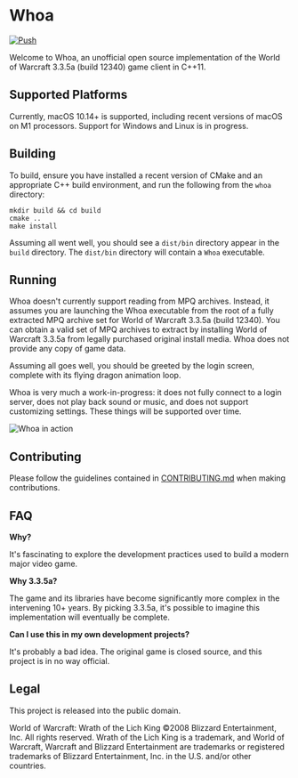 # Whoa

[![Push](https://github.com/whoahq/whoa/actions/workflows/push.yml/badge.svg)](https://github.com/whoahq/whoa/actions/workflows/push.yml)

Welcome to Whoa, an unofficial open source implementation of the World of Warcraft 3.3.5a (build 12340) game client in C++11.

## Supported Platforms

Currently, macOS 10.14+ is supported, including recent versions of macOS on M1 processors. Support for Windows and Linux is in progress.

## Building

To build, ensure you have installed a recent version of CMake and an appropriate C++ build environment, and run the following from the `whoa` directory:

```
mkdir build && cd build
cmake ..
make install
```

Assuming all went well, you should see a `dist/bin` directory appear in the `build` directory. The `dist/bin` directory will contain a `Whoa` executable.

## Running

Whoa doesn't currently support reading from MPQ archives. Instead, it assumes you are launching the Whoa executable from the root of a fully extracted MPQ archive set for World of Warcraft 3.3.5a (build 12340). You can obtain a valid set of MPQ archives to extract by installing World of Warcraft 3.3.5a from legally purchased original install media. Whoa does not provide any copy of game data.

Assuming all goes well, you should be greeted by the login screen, complete with its flying dragon animation loop.

Whoa is very much a work-in-progress: it does not fully connect to a login server, does not play back sound or music, and does not support customizing settings. These things will be supported over time.

![Whoa in action](./docs/img/login.png)

## Contributing

Please follow the guidelines contained in [CONTRIBUTING.md](./CONTRIBUTING.md) when making contributions.

## FAQ

**Why?**

It's fascinating to explore the development practices used to build a modern major video game.

**Why 3.3.5a?**

The game and its libraries have become significantly more complex in the intervening 10+ years. By picking 3.3.5a, it's possible to imagine this implementation will eventually be complete.

**Can I use this in my own development projects?**

It's probably a bad idea. The original game is closed source, and this project is in no way official.

## Legal

This project is released into the public domain.

World of Warcraft: Wrath of the Lich King ©2008 Blizzard Entertainment, Inc. All rights reserved. Wrath of the Lich King is a trademark, and World of Warcraft, Warcraft and Blizzard Entertainment are trademarks or registered trademarks of Blizzard Entertainment, Inc. in the U.S. and/or other countries.
